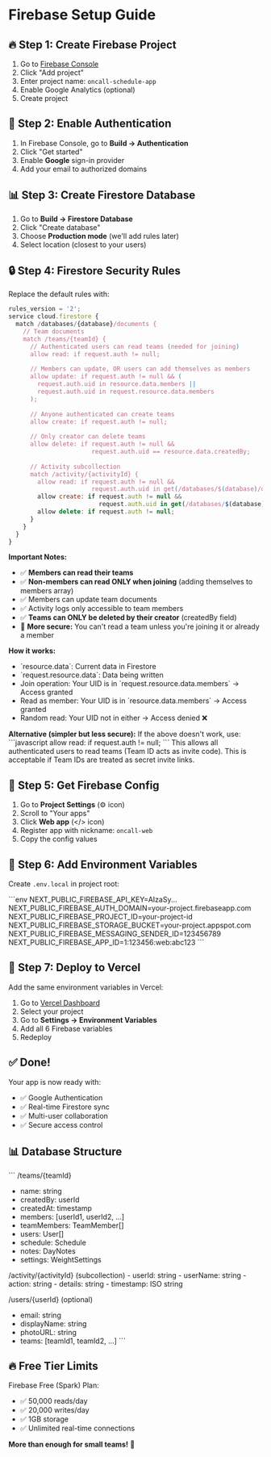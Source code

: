 # Firebase Setup Guide

## 🔥 Step 1: Create Firebase Project

1. Go to [Firebase Console](https://console.firebase.google.com/)
2. Click "Add project"
3. Enter project name: `oncall-schedule-app`
4. Enable Google Analytics (optional)
5. Create project

## 🔐 Step 2: Enable Authentication

1. In Firebase Console, go to **Build → Authentication**
2. Click "Get started"
3. Enable **Google** sign-in provider
4. Add your email to authorized domains

## 📊 Step 3: Create Firestore Database

1. Go to **Build → Firestore Database**
2. Click "Create database"
3. Choose **Production mode** (we'll add rules later)
4. Select location (closest to your users)

## 🔒 Step 4: Firestore Security Rules

Replace the default rules with:

```javascript
rules_version = '2';
service cloud.firestore {
  match /databases/{database}/documents {
    // Team documents
    match /teams/{teamId} {
      // Authenticated users can read teams (needed for joining)
      allow read: if request.auth != null;
      
      // Members can update, OR users can add themselves as members
      allow update: if request.auth != null && (
        request.auth.uid in resource.data.members ||
        request.auth.uid in request.resource.data.members
      );
      
      // Anyone authenticated can create teams
      allow create: if request.auth != null;
      
      // Only creator can delete teams
      allow delete: if request.auth != null && 
                       request.auth.uid == resource.data.createdBy;
      
      // Activity subcollection
      match /activity/{activityId} {
        allow read: if request.auth != null && 
                       request.auth.uid in get(/databases/$(database)/documents/teams/$(teamId)).data.members;
        allow create: if request.auth != null && 
                         request.auth.uid in get(/databases/$(database)/documents/teams/$(teamId)).data.members;
        allow delete: if request.auth != null;
      }
    }
  }
}
```

**Important Notes:**
- ✅ **Members can read their teams**
- ✅ **Non-members can read ONLY when joining** (adding themselves to members array)
- ✅ Members can update team documents
- ✅ Activity logs only accessible to team members
- ✅ **Teams can ONLY be deleted by their creator** (createdBy field)
- 🔐 **More secure:** You can't read a team unless you're joining it or already a member

**How it works:**
- \`resource.data\`: Current data in Firestore
- \`request.resource.data\`: Data being written
- Join operation: Your UID is in \`request.resource.data.members\` → Access granted
- Read as member: Your UID is in \`resource.data.members\` → Access granted
- Random read: Your UID not in either → Access denied ❌

**Alternative (simpler but less secure):**
If the above doesn't work, use:
\`\`\`javascript
allow read: if request.auth != null;
\`\`\`
This allows all authenticated users to read teams (Team ID acts as invite code).
This is acceptable if Team IDs are treated as secret invite links.

## 🔑 Step 5: Get Firebase Config

1. Go to **Project Settings** (⚙️ icon)
2. Scroll to "Your apps"
3. Click **Web app** (</> icon)
4. Register app with nickname: `oncall-web`
5. Copy the config values

## 📝 Step 6: Add Environment Variables

Create `.env.local` in project root:

\`\`\`env
NEXT_PUBLIC_FIREBASE_API_KEY=AIzaSy...
NEXT_PUBLIC_FIREBASE_AUTH_DOMAIN=your-project.firebaseapp.com
NEXT_PUBLIC_FIREBASE_PROJECT_ID=your-project-id
NEXT_PUBLIC_FIREBASE_STORAGE_BUCKET=your-project.appspot.com
NEXT_PUBLIC_FIREBASE_MESSAGING_SENDER_ID=123456789
NEXT_PUBLIC_FIREBASE_APP_ID=1:123456:web:abc123
\`\`\`

## 🚀 Step 7: Deploy to Vercel

Add the same environment variables in Vercel:

1. Go to [Vercel Dashboard](https://vercel.com/dashboard)
2. Select your project
3. Go to **Settings → Environment Variables**
4. Add all 6 Firebase variables
5. Redeploy

## ✅ Done!

Your app is now ready with:
- ✅ Google Authentication
- ✅ Real-time Firestore sync
- ✅ Multi-user collaboration
- ✅ Secure access control

## 📊 Database Structure

\`\`\`
/teams/{teamId}
  - name: string
  - createdBy: userId
  - createdAt: timestamp
  - members: [userId1, userId2, ...]
  - teamMembers: TeamMember[]
  - users: User[]
  - schedule: Schedule
  - notes: DayNotes
  - settings: WeightSettings
  
  /activity/{activityId} (subcollection)
    - userId: string
    - userName: string
    - action: string
    - details: string
    - timestamp: ISO string

/users/{userId} (optional)
  - email: string
  - displayName: string
  - photoURL: string
  - teams: [teamId1, teamId2, ...]
\`\`\`

## 🔥 Free Tier Limits

Firebase Free (Spark) Plan:
- ✅ 50,000 reads/day
- ✅ 20,000 writes/day
- ✅ 1GB storage
- ✅ Unlimited real-time connections

**More than enough for small teams!** 🎉

